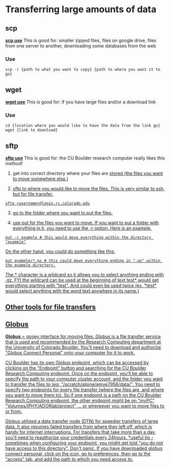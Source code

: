 # **Transferring large amounts of data**

## scp 
[**scp use**](https://linuxize.com/post/how-to-use-scp-command-to-securely-transfer-files/)
This is good for: smaller zipped files, files on google drive, files from one server to another, downloading some databases from the web

### Use
```
scp -r {path to what you want to copy} {path to where you want it to go}
```

## wget 
[**wget use**](https://www.digitalocean.com/community/tutorials/how-to-use-wget-to-download-files-and-interact-with-rest-apis)
This is good for: if you have large files and/or a download link

### Use
```
cd {location where you would like to have the data from the link go}
wget {link to download}
```

## sftp 
[**sftp use**](https://www.digitalocean.com/community/tutorials/how-to-use-sftp-to-securely-transfer-files-with-a-remote-server)
This is good for: the CU Boulder research computer really likes this method! 

1. get into correct directory where your files are <u>stored<u> (the files you want to move somewhere else.)


2. sftp to where you would like to move the files.  This is very similar to ssh, but for file transfer.
```
sftp <username>@login.rc.colorado.edu
```

3. go to the folder where you want to <u>put<u> the files. 

	
4. use put for the files you want to move.  If you want to put a folder with everything in it, you need to use the -r option.  Here is an example.
```
put -r example # this would move everything within the directory "example"
```

On the other hand, you could do something like this:
```
put example/*.gz # this could move everything ending in ".gz" within the example directory.
```
The \* character is a wildcard so it allows you to select anything ending with .gz. FYI the wildcard can be used at the beginning of text test\* would get everything starting with "test". And could even be used twice (ex. \*test\* would select anything with the word text anywhere in its name.)


## Other tools for file transfers 

## Globus
[**Globus**](https://www.globus.org/) = gooey interface for moving files. 
Globus is a file transfer service that is used and recommended by the Research Computing department at the University of Colorado Boulder. You'll need to download and authorize "Globus Connect Personal" onto your computer for it to work. 

CU Boulder has its own Globus endpoint, which can be accessed by clicking on the "Endpoint" button and searching for the CU Boulder Research Computing endpoint. Once on the endpoint, you'll be able to specify the path to your computer cluster account, and the folder you want to transfer the files to (eg: "/scratch/alpine/emye7956/data/". You need to specify two endpoints for every file transfer (where the files are, and where you want to move them to). So if one endpoint is a path on the CU Boulder Research Computing endpoint, the other endpoint might be on "myPC" "Volumes/IPHY/ADORlab/project" ... or whereever you want to move files to or from. 

Globus utilized a data transfer node (DTN) for speedier transfers of large data. It also resumes failed transfers from where they left off, which is handy for internet interruptions. For transfers that take more than a day, you'll need to reauthorize your credentials every 24hours. 
*useful tip - sometimes when configuring your endpoint, you might get told "you do not have access to this directory". Don't panic. If you have downloaded globus connect personal, click on the icon, go to preferences, then go to the "access" tab, and add the path to which you need access to.
